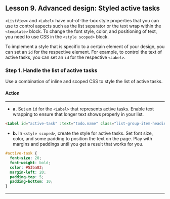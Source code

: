 ## Lesson 9. Advanced design: Styled active tasks

`<ListView>` and `<Label>` have out-of-the-box style properties that you can use to control aspects such as the list separator or the text wrap within the `<template>` block. To change the font style, color, and positioning of text, you need to use CSS in the `<style scoped>` block.

To implement a style that is specific to a certain element of your design, you can set an `id` for the respective element. For example, to control the text of active tasks, you can set an `id` for the respective `<Label>`. 

### Step 1. Handle the list of active tasks

Use a combination of inline and scoped CSS to style the list of active tasks.

#### Action

<hr data-action="start" />

* **a.** Set an `id` for the `<Label>` that represents active tasks. Enable text wrapping to ensure that longer text shows properly in your list.

```HTML
<Label id="active-task" :text="todo.name" class="list-group-item-heading" textWrap="true" />
```

* **b.** In `<style scoped>`, create the style for active tasks. Set font size, color, and some padding to position the text on the page. Play with margins and paddings until you get a result that works for you.

```CSS
#active-task {
  font-size: 20;
  font-weight: bold;
  color: #53ba82;
  margin-left: 20;
  padding-top: 5;
  padding-bottom: 10;
}
``` 

<hr data-action="end" />
